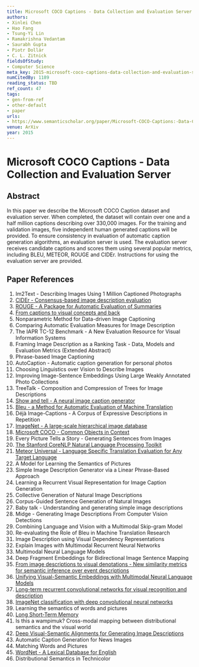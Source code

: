 ```yaml
---
title: Microsoft COCO Captions - Data Collection and Evaluation Server
authors:
- Xinlei Chen
- Hao Fang
- Tsung-Yi Lin
- Ramakrishna Vedantam
- Saurabh Gupta
- Piotr Dollár
- C. L. Zitnick
fieldsOfStudy:
- Computer Science
meta_key: 2015-microsoft-coco-captions-data-collection-and-evaluation-server
numCitedBy: 1189
reading_status: TBD
ref_count: 47
tags:
- gen-from-ref
- other-default
- paper
urls:
- https://www.semanticscholar.org/paper/Microsoft-COCO-Captions:-Data-Collection-and-Server-Chen-Fang/696ca58d93f6404fea0fc75c62d1d7b378f47628?sort=total-citations
venue: ArXiv
year: 2015
---
```


# Microsoft COCO Captions - Data Collection and Evaluation Server

## Abstract

In this paper we describe the Microsoft COCO Caption dataset and evaluation server. When completed, the dataset will contain over one and a half million captions describing over 330,000 images. For the training and validation images, five independent human generated captions will be provided. To ensure consistency in evaluation of automatic caption generation algorithms, an evaluation server is used. The evaluation server receives candidate captions and scores them using several popular metrics, including BLEU, METEOR, ROUGE and CIDEr. Instructions for using the evaluation server are provided.

## Paper References

1. Im2Text - Describing Images Using 1 Million Captioned Photographs
2. [CIDEr - Consensus-based image description evaluation](2015-cider-consensus-based-image-description-evaluation)
3. [ROUGE - A Package for Automatic Evaluation of Summaries](2004-rouge-a-package-for-automatic-evaluation-of-summaries)
4. [From captions to visual concepts and back](2015-from-captions-to-visual-concepts-and-back)
5. Nonparametric Method for Data-driven Image Captioning
6. Comparing Automatic Evaluation Measures for Image Description
7. The IAPR TC-12 Benchmark - A New Evaluation Resource for Visual Information Systems
8. Framing Image Description as a Ranking Task - Data, Models and Evaluation Metrics (Extended Abstract)
9. Phrase-based Image Captioning
10. AutoCaption - Automatic caption generation for personal photos
11. Choosing Linguistics over Vision to Describe Images
12. Improving Image-Sentence Embeddings Using Large Weakly Annotated Photo Collections
13. TreeTalk - Composition and Compression of Trees for Image Descriptions
14. [Show and tell - A neural image caption generator](2015-show-and-tell-a-neural-image-caption-generator)
15. [Bleu - a Method for Automatic Evaluation of Machine Translation](2002-bleu-a-method-for-automatic-evaluation-of-machine-translation)
16. Déjà Image-Captions - A Corpus of Expressive Descriptions in Repetition
17. [ImageNet - A large-scale hierarchical image database](2009-imagenet-a-large-scale-hierarchical-image-database)
18. [Microsoft COCO - Common Objects in Context](2014-microsoft-coco-common-objects-in-context)
19. Every Picture Tells a Story - Generating Sentences from Images
20. [The Stanford CoreNLP Natural Language Processing Toolkit](2014-the-stanford-corenlp-natural-language-processing-toolkit)
21. [Meteor Universal - Language Specific Translation Evaluation for Any Target Language](2014-meteor-universal-language-specific-translation-evaluation-for-any-target-language)
22. A Model for Learning the Semantics of Pictures
23. Simple Image Description Generator via a Linear Phrase-Based Approach
24. Learning a Recurrent Visual Representation for Image Caption Generation
25. Collective Generation of Natural Image Descriptions
26. Corpus-Guided Sentence Generation of Natural Images
27. Baby talk - Understanding and generating simple image descriptions
28. Midge - Generating Image Descriptions From Computer Vision Detections
29. Combining Language and Vision with a Multimodal Skip-gram Model
30. Re-evaluating the Role of Bleu in Machine Translation Research
31. Image Description using Visual Dependency Representations
32. Explain Images with Multimodal Recurrent Neural Networks
33. Multimodal Neural Language Models
34. Deep Fragment Embeddings for Bidirectional Image Sentence Mapping
35. [From image descriptions to visual denotations - New similarity metrics for semantic inference over event descriptions](2014-from-image-descriptions-to-visual-denotations-new-similarity-metrics-for-semantic-inference-over-event-descriptions)
36. [Unifying Visual-Semantic Embeddings with Multimodal Neural Language Models](2014-unifying-visual-semantic-embeddings-with-multimodal-neural-language-models)
37. [Long-term recurrent convolutional networks for visual recognition and description](2015-long-term-recurrent-convolutional-networks-for-visual-recognition-and-description)
38. [ImageNet classification with deep convolutional neural networks](2012-alexnet.md)
39. Learning the semantics of words and pictures
40. [Long Short-Term Memory](1997-long-short-term-memory)
41. Is this a wampimuk? Cross-modal mapping between distributional semantics and the visual world
42. [Deep Visual-Semantic Alignments for Generating Image Descriptions](2017-deep-visual-semantic-alignments-for-generating-image-descriptions)
43. Automatic Caption Generation for News Images
44. Matching Words and Pictures
45. [WordNet - A Lexical Database for English](1992-wordnet-a-lexical-database-for-english)
46. Distributional Semantics in Technicolor
